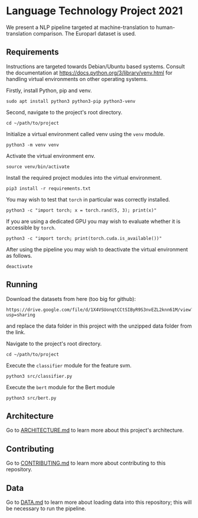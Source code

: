 # Language Technology Project 2021

We present a NLP pipeline targeted at machine-translation to human-translation comparison.
The Europarl dataset is used.

## Requirements

Instructions are targeted towards Debian/Ubuntu based systems.
Consult the documentation at <https://docs.python.org/3/library/venv.html> for handling virtual environments on other operating systems.

Firstly, install Python, pip and venv.

    sudo apt install python3 python3-pip python3-venv

Second, navigate to the project's root directory.

    cd ~/path/to/project

Initialize a virtual environment called venv using the `venv` module.

    python3 -m venv venv

Activate the virtual environment env.

    source venv/bin/activate

Install the required project modules into the virtual environment.

    pip3 install -r requirements.txt

You may wish to test that `torch` in particular was correctly installed.

    python3 -c "import torch; x = torch.rand(5, 3); print(x)"

If you are using a dedicated GPU you may wish to evaluate whether it is accessible by `torch`.

    python3 -c "import torch; print(torch.cuda.is_available())"

After using the pipeline you may wish to deactivate the virtual environment as follows.

    deactivate

## Running

Download the datasets from here (too big for github):

    https://drive.google.com/file/d/1X4VSUonqtCCtSIByR9S3nvEZL2knn61M/view?usp=sharing

and replace the data folder in this project with the unzipped data folder from the link.

Navigate to the project's root directory.

    cd ~/path/to/project

Execute the `classifier` module for the feature svm.

    python3 src/classifier.py

Execute the `bert` module for the Bert module

    python3 src/bert.py

## Architecture

Go to [ARCHITECTURE.md](ARCHITECTURE.md) to learn more about this project's architecture.

## Contributing

Go to [CONTRIBUTING.md](CONTRIBUTING.md) to learn more about contributing to this repository.

## Data

Go to [DATA.md](data/DATA.md) to learn more about loading data into this repository; this will be necessary to run the pipeline.
